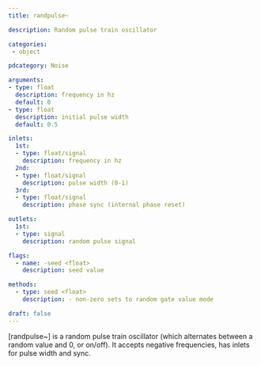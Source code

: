 ```yaml
---
title: randpulse~

description: Random pulse train oscillator

categories:
 - object

pdcategory: Noise

arguments:
- type: float
  description: frequency in hz
  default: 0
- type: float
  description: initial pulse width
  default: 0.5

inlets:
  1st:
  - type: float/signal
    description: frequency in hz
  2nd:
  - type: float/signal
    description: pulse width (0-1)
  3rd:
  - type: float/signal
    description: phase sync (internal phase reset)

outlets:
  1st:
  - type: signal
    description: random pulse signal

flags:
  - name: -seed <float>
    description: seed value

methods:
  - type: seed <float>
    description: - non-zero sets to random gate value mode

draft: false
---
```


[randpulse~] is a random pulse train oscillator (which alternates between a random value and 0, or on/off). It accepts negative frequencies, has inlets for pulse width and sync.